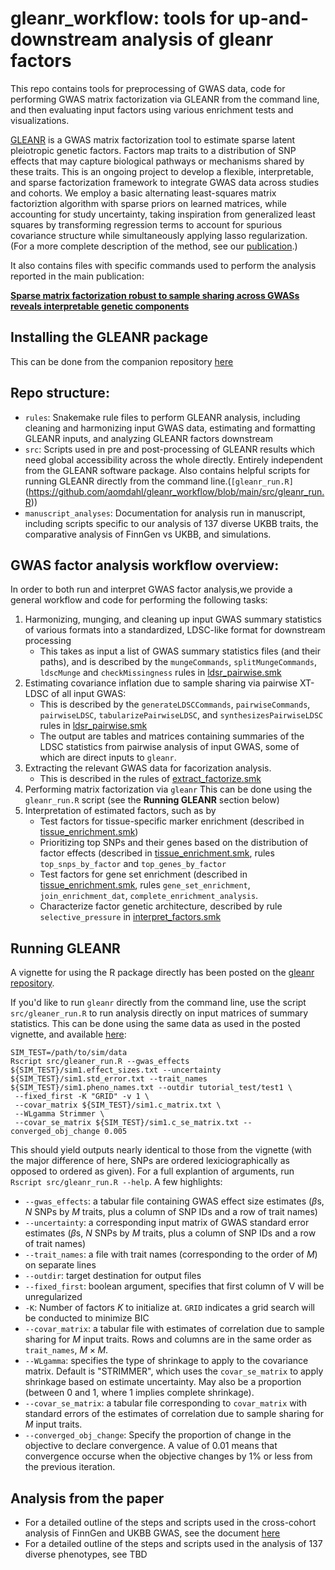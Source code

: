 # gleanr_workflow: tools for up-and-downstream analysis of gleanr factors
This repo contains tools for preprocessing of GWAS data, code for performing GWAS matrix factorization via GLEANR from the command line, and then evaluating input factors using various enrichment tests and visualizations.

[GLEANR](https://github.com/aomdahl/gleanr/tree/main) is a GWAS matrix factorization tool to estimate sparse latent pleiotropic genetic factors. Factors map traits to a distribution of SNP effects that may capture biological pathways or mechanisms shared by these traits. This is an ongoing project to develop a flexible, interpretable, and sparse factorization framework to integrate GWAS data across studies and cohorts. We employ a basic alternating least-squares matrix factoriztion algorithm with sparse priors on learned matrices, while accounting for study uncertainty, taking inspiration from generalized least squares by transforming regression terms to account for spurious covariance structure while simultaneously applying lasso regularization. (For a more complete description of the method, see our [publication]( https://www.cell.com/ajhg/fulltext/S0002-9297\(25\)00273-3).)

It also contains files with specific commands used to perform the analysis reported in the main publication:

[**Sparse matrix factorization robust to sample sharing across GWASs reveals interpretable genetic components**](https://www.cell.com/ajhg/fulltext/S0002-9297\(25\)00273-3)

## Installing the GLEANR package
This can be done from the companion repository [here](https://github.com/aomdahl/gleanr/tree/main) 

## Repo structure:
 - `rules`: Snakemake rule files to perform GLEANR analysis, including cleaning and harmonizing input GWAS data, estimating and formatting GLEANR inputs, and analyzing GLEANR factors downstream
 - `src`: Scripts used in pre and post-processing of GLEANR results which need global accessibility across the whole directly. Entirely independent from the GLEANR software package. Also contains helpful scripts for running GLEANR directly from the command line.(`[gleanr_run.R]`(https://github.com/aomdahl/gleanr_workflow/blob/main/src/gleanr_run.R))
 - `manuscript_analyses`: Documentation for analysis run in manuscript, including scripts specific to our analysis of 137 diverse UKBB traits, the comparative analysis of FinnGen vs UKBB, and simulations.
   
## GWAS factor analysis workflow overview:
In order to both run and interpret GWAS factor analysis,we provide a general workflow and code for performing the following tasks:
1) Harmonizing, munging, and cleaning up input GWAS summary statistics of various formats into a standardized, LDSC-like format for downstream processing
   * This takes as input a list of GWAS summary statistics files (and their paths), and is described by the `mungeCommands`, `splitMungeCommands`, `ldscMunge` and `checkMissingness` rules in [ldsr_pairwise.smk](https://github.com/aomdahl/gleanr_workflow/blob/main/rules/ldsr_pairwise.smk)
2) Estimating covariance inflation due to sample sharing via pairwise XT-LDSC of all input GWAS:
   * This is described by the `generateLDSCCommands`, `pairwiseCommands`, `pairwiseLDSC`, `tabularizePairwiseLDSC`, and `synthesizesPairwiseLDSC` rules in [ldsr_pairwise.smk](https://github.com/aomdahl/gleanr_workflow/blob/main/rules/ldsr_pairwise.smk)
   * The output are tables and matrices containing summaries of the LDSC statistics from pairwise analysis of input GWAS, some of which are direct inputs to `gleanr`.
3) Extracting the relevant GWAS data for facorization analysis.
   * This is described in the rules of [extract_factorize.smk](https://github.com/aomdahl/gleanr_workflow/blob/main/rules/extract_factorize.smk)
4) Performing matrix factorization via `gleanr`
   This can be done using the `gleanr_run.R` script (see the **Running GLEANR** section below)
5) Interpretation of estimated factors, such as by
   * Test factors for tissue-specific marker enrichment (described in [tissue_enrichment.smk](https://github.com/aomdahl/gleanr_workflow/blob/main/rules/tissue_enrichment.smk))
   * Prioritizing top SNPs and their genes based on the distribution of factor effects  (described in [tissue_enrichment.smk](https://github.com/aomdahl/gleanr_workflow/blob/main/rules/tissue_enrichment.smk), rules `top_snps_by_factor` and `top_genes_by_factor`
   * Test factors for gene set enrichment (described in [tissue_enrichment.smk](https://github.com/aomdahl/gleanr_workflow/blob/main/rules/tissue_enrichment.smk), rules `gene_set_enrichment`, `join_enrichment_dat`, `complete_enrichment_analysis`.
   * Characterize factor genetic architecture, described by rule `selective_pressure` in  [interpret_factors.smk](https://github.com/aomdahl/gleanr_workflow/blob/main/rules/interpret_factors.smk)

## Running GLEANR
A vignette for using the R package directly has been posted on the [gleanr repository](https://github.com/aomdahl/gleanr/blob/main/vignettes/gleanr-basic.Rmd).

If you'd like to run `gleanr` directly from the command line, use the script `src/gleaner_run.R` to run analysis directly on input matrices of summary statistics. This can be done using the same data as used in the posted vignette, and available [here](https://github.com/aomdahl/gleanr/tree/main/inst/extdata):
```
SIM_TEST=/path/to/sim/data
Rscript src/gleaner_run.R --gwas_effects ${SIM_TEST}/sim1.effect_sizes.txt --uncertainty ${SIM_TEST}/sim1.std_error.txt --trait_names ${SIM_TEST}/sim1.pheno_names.txt --outdir tutorial_test/test1 \
 --fixed_first -K "GRID" -v 1 \
 --covar_matrix ${SIM_TEST}/sim1.c_matrix.txt \
 --WLgamma Strimmer \
 --covar_se_matrix ${SIM_TEST}/sim1.c_se_matrix.txt --converged_obj_change 0.005
```
This should yield outputs nearly identical to those from the vignette (with the major difference of here, SNPs are ordered lexiciographically as opposed to ordered as given). For a full explantion of arguments, run `Rscript src/gleanr_run.R --help`. A few highlights:

  * `--gwas_effects`: a tabular file containing GWAS effect size estimates ($\beta$s, $N$ SNPs by $M$ traits, plus a column of SNP IDs and a row of trait names)
  * `--uncertainty`: a corresponding input matrix of GWAS standard error estimates ($\beta$s, $N$ SNPs by $M$ traits, plus a column of SNP IDs and a row of trait names)
  * `--trait_names`: a file with trait names (corresponding to the order of $M$) on separate lines
  * `--outdir`: target destination for output files
  * `--fixed_first`: boolean argument, specifies that first column of V will be unregularized
  * `-K`: Number of factors $K$ to initialize at. `GRID` indicates a grid search will be conducted to minimize BIC 
  * `--covar_matrix`: a tabular file with estimates of correlation due to sample sharing for $M$ input traits. Rows and columns are in the same order as `trait_names`, $M \times M$.
  * `--WLgamma`: specifies the type of shrinkage to apply to the covariance matrix. Default is "STRIMMER", which uses the `covar_se_matrix` to apply shrinkage based on estimate uncertainty. May also be a proportion (between 0 and 1, where 1 implies complete shrinkage).
  * `--covar_se_matrix`: a tabular file corresponding to `covar_matrix` with standard errors of the estimates of correlation due to sample sharing for $M$ input traits.
  * `--converged_obj_change`: Specify the proportion of change in the objective to declare convergence. A value of 0.01 means that convergence occurse when the objective changes by 1% or less from the previous iteration.
    
## Analysis from the paper
- For a detailed outline of the steps and scripts used in the cross-cohort analysis of FinnGen and UKBB GWAS, see the document [here](https://github.com/aomdahl/gleanr_workflow/blob/main/manuscript_analyses/FinnGen_vs_UKBB_analysis/full_analysis.md)
- For a detailed outline of the steps and scripts used in the analysis of 137 diverse phenotypes, see TBD

